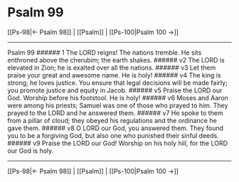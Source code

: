 # Psalm 99

[[Ps-98|← Psalm 98]] | [[Psalm]] | [[Ps-100|Psalm 100 →]]
***

Psalm 99 ###### 1 The LORD reigns! The nations tremble. He sits enthroned above the cherubim; the earth shakes. ###### v2 The LORD is elevated in Zion; he is exalted over all the nations. ###### v3 Let them praise your great and awesome name. He is holy! ###### v4 The king is strong; he loves justice. You ensure that legal decisions will be made fairly; you promote justice and equity in Jacob. ###### v5 Praise the LORD our God. Worship before his footstool. He is holy! ###### v6 Moses and Aaron were among his priests; Samuel was one of those who prayed to him. They prayed to the LORD and he answered them. ###### v7 He spoke to them from a pillar of cloud; they obeyed his regulations and the ordinance he gave them. ###### v8 O LORD our God, you answered them. They found you to be a forgiving God, but also one who punished their sinful deeds. ###### v9 Praise the LORD our God! Worship on his holy hill, for the LORD our God is holy.

***
[[Ps-98|← Psalm 98]] | [[Psalm]] | [[Ps-100|Psalm 100 →]]
